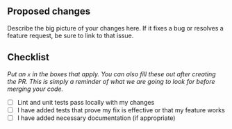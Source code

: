 ## Proposed changes

Describe the big picture of your changes here. If it fixes a bug or resolves a feature request, be sure to link to that issue.

## Checklist

_Put an `x` in the boxes that apply. You can also fill these out after creating the PR. This is simply a reminder of what we are going to look for before merging your code._

- [ ] Lint and unit tests pass locally with my changes
- [ ] I have added tests that prove my fix is effective or that my feature works
- [ ] I have added necessary documentation (if appropriate)
